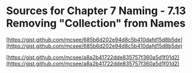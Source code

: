 # Sources for Chapter 7 Naming - 7.13 Removing "Collection" from Names


[https://gist.github.com/mcsee/685b6d202e94d8c5b410dafd15d8b5de](https://gist.github.com/mcsee/685b6d202e94d8c5b410dafd15d8b5de)

[https://gist.github.com/mcsee/a8a2b41722dde835757f360a5d1f01d2](https://gist.github.com/mcsee/a8a2b41722dde835757f360a5d1f01d2)